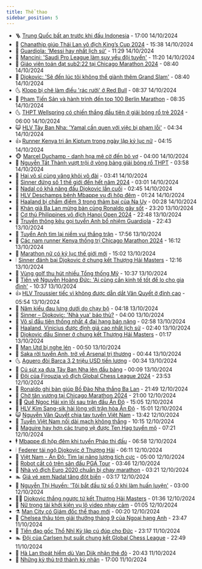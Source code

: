 ```yaml
---
title: Thể thao
sidebar_position: 5
---
```


<!-- vnexpress-the-thao:START -->
- 🪜 [Trung Quốc bất an trước khi đấu Indonesia](https://vnexpress.net/trung-quoc-bat-an-truoc-khi-dau-indonesia-4804079.html) - 17:00 14/10/2024
- 🦩 [Chanathip giúp Thái Lan vô địch King’s Cup 2024](https://vnexpress.net/chanathip-giup-thai-lan-vo-dich-king-s-cup-2024-4804090.html) - 15:38 14/10/2024
- 🧰 [Guardiola: &#39;Messi hay nhất lịch sử&#39;](https://vnexpress.net/guardiola-messi-hay-nhat-lich-su-4803973.html) - 11:29 14/10/2024
- 🤗 [Mancini: &#39;Saudi Pro League làm suy yếu đội tuyển&#39;](https://vnexpress.net/mancini-saudi-pro-league-lam-suy-yeu-doi-tuyen-4804042.html) - 11:20 14/10/2024
- 🥳 [Giáo viên toán đạt sub2:22 tại Chicago Marathon 2024](https://vnexpress.net/giao-vien-toan-dat-sub2-22-tai-chicago-marathon-2024-4803865.html) - 08:40 14/10/2024
- 🦣 [Djokovic: &#39;Sẽ đến lúc tôi không thể giành thêm Grand Slam&#39;](https://vnexpress.net/djokovic-se-den-luc-toi-khong-the-gianh-them-grand-slam-4803967.html) - 08:40 14/10/2024
- 🌜 [Klopp bị chê làm điều &#39;rác rưởi&#39; ở Red Bull](https://vnexpress.net/klopp-bi-che-lam-dieu-rac-ruoi-o-red-bull-4803726.html) - 08:37 14/10/2024
- 🫶 [Phạm Tiến Sản và hành trình đến top 100 Berlin Marathon](https://vnexpress.net/pham-tien-san-va-hanh-trinh-den-top-100-berlin-marathon-4803305.html) - 08:35 14/10/2024
- 🌜 [THPT Wellspring có chiến thắng đầu tiên ở giải bóng rổ trẻ 2024](https://vnexpress.net/thpt-wellspring-co-chien-thang-dau-tien-o-giai-bong-ro-tre-2024-4803757.html) - 06:00 14/10/2024
- 😺 [HLV Tây Ban Nha: &#39;Yamal cần quen với việc bị phạm lỗi&#39;](https://vnexpress.net/hlv-tay-ban-nha-yamal-can-quen-voi-viec-bi-pham-loi-4803790.html) - 04:34 14/10/2024
- 👍 [Runner Kenya tri ân Kiptum trong ngày lập kỷ lục nữ](https://vnexpress.net/runner-kenya-tri-an-kiptum-trong-ngay-lap-ky-luc-nu-4803827.html) - 04:15 14/10/2024
- 🐵 [Marcel Duchamp - danh họa mê cờ đến bỏ vợ](https://vnexpress.net/marcel-duchamp-danh-hoa-me-co-den-bo-vo-4803522.html) - 04:00 14/10/2024
- 💫 [Nguyễn Tất Thành vượt trội ở vòng bảng giải bóng rổ THPT](https://vnexpress.net/nguyen-tat-thanh-vuot-troi-o-vong-bang-giai-bong-ro-thpt-4803781.html) - 03:58 14/10/2024
- 🦆 [Hai võ sĩ cùng văng khỏi võ đài](https://vnexpress.net/hai-vo-si-cung-vang-khoi-vo-dai-4803800.html) - 03:41 14/10/2024
- 🙉 [Sinner đứng số 1 thế giới đến hết năm 2024](https://vnexpress.net/sinner-dung-so-1-the-gioi-den-het-nam-2024-4803744.html) - 03:01 14/10/2024
- 📝 [Nadal có khả năng đấu Djokovic lần cuối](https://vnexpress.net/nadal-co-kha-nang-dau-djokovic-lan-cuoi-4803768.html) - 02:45 14/10/2024
- 💯 [HLV Deschamps bênh Mbappe vụ đi hộp đêm](https://vnexpress.net/hlv-deschamps-benh-mbappe-vu-di-hop-dem-4803737.html) - 01:24 14/10/2024
- 🌈 [Haaland bị chấm điểm 3 trong thảm bại của Na Uy](https://vnexpress.net/haaland-bi-cham-diem-3-trong-tham-bai-cua-na-uy-4803708.html) - 00:28 14/10/2024
- 🦩 [Khán giả Ba Lan mừng bàn cùng Ronaldo gây sốt](https://vnexpress.net/khan-gia-ba-lan-mung-ban-cung-ronaldo-gay-sot-4803707.html) - 23:20 13/10/2024
- 🐲 [Cơ thủ Philippines vô địch Hanoi Open 2024](https://vnexpress.net/co-thu-philippines-vo-dich-hanoi-open-2024-4803702.html) - 22:48 13/10/2024
- 🌁 [Truyền thông kêu gọi tuyển Anh bổ nhiệm Guardiola](https://vnexpress.net/truyen-thong-keu-goi-tuyen-anh-bo-nhiem-guardiola-4803704.html) - 22:43 13/10/2024
- 💯 [Tuyển Anh tìm lại niềm vui thắng trận](https://vnexpress.net/tuyen-anh-tim-lai-niem-vui-thang-tran-4803699.html) - 17:56 13/10/2024
- 🌝 [Các nam runner Kenya thống trị Chicago Marathon 2024](https://vnexpress.net/cac-nam-runner-kenya-thong-tri-chicago-marathon-2024-4803692.html) - 16:12 13/10/2024
- 🤖 [Marathon nữ có kỷ lục thế giới mới](https://vnexpress.net/marathon-nu-co-ky-luc-the-gioi-moi-4803680.html) - 15:02 13/10/2024
- 🕯 [Sinner đánh bại Djokovic ở chung kết Thượng Hải Masters](https://vnexpress.net/sinner-danh-bai-djokovic-o-chung-ket-thuong-hai-masters-4803664.html) - 12:16 13/10/2024
- 🧰 [Vùng golf thu hút nhiều Tổng thống Mỹ](https://vnexpress.net/vung-golf-thu-hut-nhieu-tong-thong-my-4803652.html) - 10:37 13/10/2024
- 🥳 [Tiền vệ Nguyễn Hoàng Đức: &#39;Ai cũng cần kinh tế tốt để lo cho gia đình&#39;](https://vnexpress.net/tien-ve-nguyen-hoang-duc-ai-cung-can-kinh-te-tot-de-lo-cho-gia-dinh-4803645.html) - 10:37 13/10/2024
- 👍 [HLV Troussier tiếc vì không được dẫn dắt Văn Quyết ở đỉnh cao](https://vnexpress.net/hlv-troussier-tiec-vi-khong-duoc-dan-dat-van-quyet-o-dinh-cao-4803597.html) - 05:54 13/10/2024
- 💪 [Năm kiểu đau lưng dưới do chạy bộ](https://vnexpress.net/nam-kieu-dau-lung-duoi-do-chay-bo-4801762.html) - 04:18 13/10/2024
- 👹 [Sinner – Djokovic: &#39;Nhà vua&#39; báo thù?](https://vnexpress.net/sinner-djokovic-nha-vua-bao-thu-4803567.html) - 04:00 13/10/2024
- 🧰 [Võ sĩ đầu tiên thống nhất 4 đai hạng bán nặng](https://vnexpress.net/vo-si-dau-tien-thong-nhat-4-dai-hang-ban-nang-4803546.html) - 02:58 13/10/2024
- 🚀 [Haaland, Vinicius được định giá cao nhất lịch sử](https://vnexpress.net/haaland-vinicius-duoc-dinh-gia-cao-nhat-lich-su-4803542.html) - 02:40 13/10/2024
- 🎃 [Djokovic đấu Sinner ở chung kết Thượng Hải Masters](https://vnexpress.net/djokovic-dau-sinner-o-chung-ket-thuong-hai-masters-4803518.html) - 01:17 13/10/2024
- 🧰 [Man Utd bị nghe lén](https://vnexpress.net/man-utd-bi-nghe-len-4803509.html) - 00:50 13/10/2024
- 👀 [Saka rời tuyển Anh, trở về Arsenal trị thương](https://vnexpress.net/saka-roi-tuyen-anh-tro-ve-arsenal-tri-thuong-4803423.html) - 00:44 13/10/2024
- 🌜 [Aguero đòi Barca 3,2 triệu USD tiền lương](https://vnexpress.net/aguero-doi-barca-3-2-trieu-usd-tien-luong-4803427.html) - 00:34 13/10/2024
- 🫶 [Cú sút xa đưa Tây Ban Nha lên đầu bảng](https://vnexpress.net/cu-sut-xa-dua-tay-ban-nha-len-dau-bang-4803496.html) - 00:09 13/10/2024
- 🦄 [Đội của Firouzja vô địch Global Chess League 2024](https://vnexpress.net/doi-cua-firouzja-vo-dich-global-chess-league-2024-4803495.html) - 23:53 12/10/2024
- 🥳 [Ronaldo ghi bàn giúp Bồ Đào Nha thắng Ba Lan](https://vnexpress.net/ronaldo-ghi-ban-giup-bo-dao-nha-thang-ba-lan-4803494.html) - 21:49 12/10/2024
- 🐲 [Chờ tân vương tại Chicago Marathon 2024](https://vnexpress.net/cho-tan-vuong-tai-chicago-marathon-2024-4803381.html) - 21:00 12/10/2024
- 🧑‍🏫 [Quế Ngọc Hải xin lỗi sau trận đấu Ấn Độ](https://vnexpress.net/que-ngoc-hai-xin-loi-sau-tran-dau-an-do-4800978.html) - 15:05 12/10/2024
- 🤔 [HLV Kim Sang-sik hài lòng với trận hòa Ấn Độ](https://vnexpress.net/hlv-kim-sang-sik-hai-long-voi-tran-hoa-an-do-4803404.html) - 15:01 12/10/2024
- 😺 [Nguyễn Văn Quyết chia tay tuyển Việt Nam](https://vnexpress.net/nguyen-van-quyet-chia-tay-tuyen-viet-nam-4803389.html) - 13:42 12/10/2024
- 💪 [Tuyển Việt Nam nối dài mạch không thắng](https://vnexpress.net/truc-tiep-tran-viet-nam-an-do-4803354-tong-thuat.html) - 10:15 12/10/2024
- 💼 [Maguire hay hơn các trung vệ được Ten Hag tuyển mộ](https://vnexpress.net/maguire-hay-hon-cac-trung-ve-duoc-ten-hag-tuyen-mo-4803327.html) - 07:21 12/10/2024
- 🕴 [Mbappe đi hộp đêm khi tuyển Pháp thi đấu](https://vnexpress.net/mbappe-di-hop-dem-khi-tuyen-phap-thi-dau-4803262.html) - 06:58 12/10/2024
- 🕯 [Federer tái ngộ Djokovic ở Thượng Hải](https://vnexpress.net/federer-tai-ngo-djokovic-o-thuong-hai-4803294.html) - 06:11 12/10/2024
- 📝 [Việt Nam - Ấn Độ: Tìm lại năng lượng tích cực](https://vnexpress.net/viet-nam-an-do-tim-lai-nang-luong-tich-cuc-4803293.html) - 05:00 12/10/2024
- 🧐 [Robot cắt cỏ trên sân đấu PGA Tour](https://vnexpress.net/robot-cat-co-tren-san-dau-pga-tour-4803272.html) - 03:46 12/10/2024
- 🙉 [Nhà vô địch Euro 2020 chuẩn bị chạy marathon](https://vnexpress.net/nha-vo-dich-euro-2020-chuan-bi-chay-marathon-4803242.html) - 03:21 12/10/2024
- 🏊 [Giá vé xem Nadal tăng đột biến](https://vnexpress.net/gia-ve-xem-nadal-tang-dot-bien-4803213.html) - 03:17 12/10/2024
- 🌊 [Nguyễn Thị Huyền: &#39;Tôi bắt đầu từ số 0 khi làm huấn luyện&#39;](https://vnexpress.net/nguyen-thi-huyen-toi-bat-dau-tu-so-0-khi-lam-huan-luyen-4801495.html) - 03:00 12/10/2024
- 👨‍🏫 [Djokovic thắng ngược tứ kết Thượng Hải Masters](https://vnexpress.net/djokovic-thang-nguoc-tu-ket-thuong-hai-masters-4803204.html) - 01:36 12/10/2024
- 🥷 [Nữ trọng tài khởi kiện vụ lộ video nhạy cảm](https://vnexpress.net/nu-trong-tai-khoi-kien-vu-lo-video-nhay-cam-4803187.html) - 01:05 12/10/2024
- ⚗️ [Man City có Giám đốc thể thao mới](https://vnexpress.net/man-city-co-giam-doc-the-thao-moi-4803173.html) - 00:20 12/10/2024
- 🌮 [Chelsea thâu tóm giải thưởng tháng 9 của Ngoại hạng Anh](https://vnexpress.net/chelsea-thau-tom-giai-thuong-thang-9-cua-ngoai-hang-anh-4803167.html) - 23:47 11/10/2024
- 🤩 [Tiền đạo gốc Thổ Nhĩ Kỳ lập cú đúp cho Đức](https://vnexpress.net/tien-dao-goc-tho-nhi-ky-lap-cu-dup-cho-duc-4803162.html) - 23:17 11/10/2024
- 🏊 [Đội của Carlsen hụt suất chung kết Global Chess League](https://vnexpress.net/doi-cua-carlsen-hut-suat-chung-ket-global-chess-league-4803161.html) - 22:49 11/10/2024
- 🐎 [Hà Lan thoát hiểm dù Van Dijk nhận thẻ đỏ](https://vnexpress.net/ha-lan-thoat-hiem-du-van-dijk-nhan-the-do-4803158.html) - 20:43 11/10/2024
- 💫 [Những kỳ thủ trở thành kỳ nhân](https://vnexpress.net/nhung-ky-thu-tro-thanh-ky-nhan-4802358.html) - 17:00 11/10/2024<!-- vnexpress-the-thao:END -->
